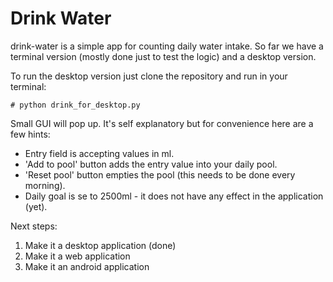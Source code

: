 # Drink Water
drink-water is a simple app for counting daily water intake. So far we have a terminal version (mostly done just to test the logic) and a desktop version.

To run the desktop version just clone the repository and run in your terminal:
~~~
# python drink_for_desktop.py
~~~
Small GUI will pop up. It's self explanatory but for convenience here are a few hints:
- Entry field is accepting values in ml.
- 'Add to pool' button adds the entry value into your daily pool.
- 'Reset pool' button empties the pool (this needs to be done every morning).
- Daily goal is se to 2500ml - it does not have any effect in the application (yet).

Next steps:
1. Make it a desktop application (done)
2. Make it a web application
3. Make it an android application
